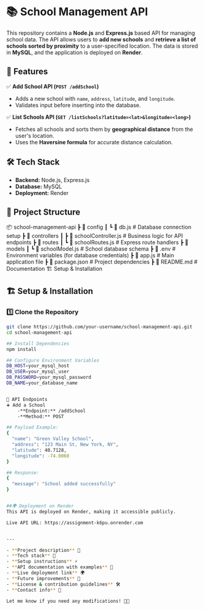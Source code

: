 # 📚 School Management API

This repository contains a **Node.js** and **Express.js** based API for managing school data. The API allows users to **add new schools** and **retrieve a list of schools sorted by proximity** to a user-specified location. The data is stored in **MySQL**, and the application is deployed on **Render**.

## 🚀 Features

✅ **Add School API (`POST /addSchool`)**  
- Adds a new school with `name`, `address`, `latitude`, and `longitude`.  
- Validates input before inserting into the database.  

✅ **List Schools API (`GET /listSchools?latitude=<lat>&longitude=<long>`)**  
- Fetches all schools and sorts them by **geographical distance** from the user's location.  
- Uses the **Haversine formula** for accurate distance calculation.  

## 🛠️ Tech Stack

- **Backend:** Node.js, Express.js  
- **Database:** MySQL  
- **Deployment:** Render  

## 📂 Project Structure

📦 school-management-api
 ┣ 📂 config
 ┃ ┗ 📜 db.js             # Database connection setup
 ┣ 📂 controllers
 ┃ ┣ 📜 schoolController.js  # Business logic for API endpoints
 ┣ 📂 routes
 ┃ ┗ 📜 schoolRoutes.js    # Express route handlers
 ┣ 📂 models
 ┃ ┗ 📜 schoolModel.js     # School database schema
 ┣ 📜 .env                 # Environment variables (for database credentials)
 ┣ 📜 app.js               # Main application file
 ┣ 📜 package.json         # Project dependencies
 ┣ 📜 README.md            # Documentation
🏗️ Setup & Installation


## 🏗️ Setup & Installation

### 1️⃣ Clone the Repository
```sh
git clone https://github.com/your-username/school-management-api.git
cd school-management-api

## Install Dependencies
npm install

## Configure Environment Variables
DB_HOST=your_mysql_host
DB_USER=your_mysql_user
DB_PASSWORD=your_mysql_password
DB_NAME=your_database_name


📡 API Endpoints
➕ Add a School
    -**Endpoint:** /addSchool
    -**Method:** POST

## Payload Example:
{
  "name": "Green Valley School",
  "address": "123 Main St, New York, NY",
  "latitude": 40.7128,
  "longitude": -74.0060
}

## Response:
{
  "message": "School added successfully"
}


##🌍 Deployment on Render
This API is deployed on Render, making it accessible publicly.

Live API URL: https://assignment-k6pu.onrender.com


---

- **Project description** 📝
- **Tech stack** 🔧
- **Setup instructions** ⚡
- **API documentation with examples** 📡
- **Live deployment link** 🌍
- **Future improvements** 🚀
- **License & contribution guidelines** 🛠️
- **Contact info** 📩

Let me know if you need any modifications! 🚀🔥
